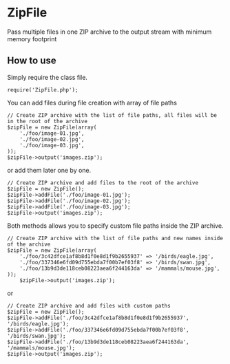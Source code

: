 ZipFile
=======

Pass multiple files in one ZIP archive to the output stream with minimum memory footprint


How to use
----------

Simply require the class file.

    require('ZipFile.php');

You can add files during file creation with array of file paths

    // Create ZIP archive with the list of file paths, all files will be in the root of the archive
    $zipFile = new ZipFile(array(
        './foo/image-01.jpg',
        './foo/image-02.jpg',
        './foo/image-03.jpg',
    ));
    $zipFile->output('images.zip');

or add them later one by one.

    // Create ZIP archive and add files to the root of the archive
    $zipFile = new ZipFile();
    $zipFile->addFile('./foo/image-01.jpg');
    $zipFile->addFile('./foo/image-02.jpg');
    $zipFile->addFile('./foo/image-03.jpg');
    $zipFile->output('images.zip');


Both methods allows you to specify custom file paths inside the ZIP archive.

    // Create ZIP archive with the list of file paths and new names inside of the archive
    $zipFile = new ZipFile(array(
        './foo/3c42dfce1af8b8d1f0e8d1f9b2655937' => '/birds/eagle.jpg',
        './foo/337346e6fd09d755ebda7f00b7ef03f8' => '/birds/swan.jpg',
        './foo/13b9d3de118ceb08223aea6f244163da' => '/mammals/mouse.jpg',
    ));
        $zipFile->output('images.zip');

or

    // Create ZIP archive and add files with custom paths
    $zipFile = new ZipFile();
    $zipFile->addFile('./foo/3c42dfce1af8b8d1f0e8d1f9b2655937', '/birds/eagle.jpg');
    $zipFile->addFile('./foo/337346e6fd09d755ebda7f00b7ef03f8', '/birds/swan.jpg');
    $zipFile->addFile('./foo/13b9d3de118ceb08223aea6f244163da', '/mammals/mouse.jpg');
    $zipFile->output('images.zip');
